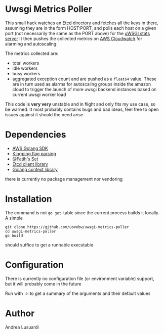 Uwsgi Metrics Poller
====================

This small hack watches an [Etcd](https://github.com/coreos/etcd) directory and fetches all the keys
in there, assuming they are in the form HOST:PORT, and polls each host on a given port (not
necessarily the same as the PORT above) for the [uWSGI stats server](https://uwsgi-docs.readthedocs.org/en/latest/StatsServer.html)
It then pushes the collected metrics on [AWS Cloudwatch](https://aws.amazon.com/cloudwatch/) for alarming and autoscaling

The metrics collected are:
- total workers
- idle workers
- busy workers
- aggregated exception count
and are pushed as a `float64` value. These are in turn used as alarms for autoscaling groups inside the amazon cloud
to trigger the launch of more uwsgi backend instances based on current uwsgi worker load

This code is **very very** unstable and in flight and only fits my use case, so be warned. It most probably contains bugs and bad ideas,
feel free to open issues against it should the need arise

Dependencies
============

- [AWS Golang SDK](github.com/aws/aws-sdk-go)
- [Kingping flag parsing](http://github.com/alecthomas/kingpin)
- [@Fatih's Set](https://github.com/fatih/set)
- [Etcd client library](github.com/coreos/etcd/client)
- [Golang context library](golang.org/x/net/context)

there is currently no package management nor vendoring

Installation
============

The command is not `go get`-table since the current process builds it locally. A simple

```
git clone https://github.com/uovobw/uwsgi-metrics-poller
cd uwsgi-metrics-poller
go build
```

should suffice to get a runnable executable

Configuration
=============

There is currently no configuration file (or environment variable) support, but it will probably come in the future

Run with `-h` to get a summary of the arguments and their default values

Author
======

Andrea Lusuardi

